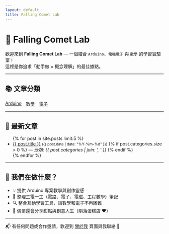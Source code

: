 ```yaml
---
layout: default
title: Falling Comet Lab
---
```


# 🌠 Falling Comet Lab

歡迎來到 **Falling Comet Lab** — 一個結合 `Arduino`、`電機電子` 與 `數學` 的學習實驗室！  
這裡是你追求「動手做 × 概念理解」的最佳據點。

---

## 📚 文章分類

<nav>
  <ul style="list-style: none; padding: 0; display: flex; gap: 1em;">
    <li><a href="{{ site.baseurl }}/categories/arduino">Arduino</a></li>
    <li><a href="{{ site.baseurl }}/categories/數學">數學</a></li>
    <li><a href="{{ site.baseurl }}/categories/電子">電子</a></li>
  </ul>
</nav>

---

## 🔧 最新文章

<ul>
  {% for post in site.posts limit:5 %}
    <li>
      <a href="{{ post.url }}">{{ post.title }}</a>  
      <small>({{ post.date | date: "%Y-%m-%d" }})</small>
      {% if post.categories.size > 0 %}
        <em>— 分類: {{ post.categories | join: ', ' }}</em>
      {% endif %}
    </li>
  {% endfor %}
</ul>

---

## 🎯 我們在做什麼？

- 💡 提供 Arduino 專案教學與創作靈感  
- 📘 整理三電一工（電路、電子、電磁、工程數學）筆記  
- 🔍 整合互動學習工具，讓數學和電子不再困難  
- 🧁 偶爾還會分享甜點與創意人生（隕落蛋糕店 ♥）

---

📬 有任何問題或合作邀請，歡迎到 [關於我](/about/) 頁面與我聯絡 🙌
